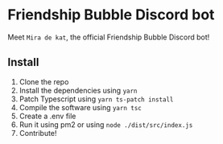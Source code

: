 # Friendship Bubble Discord bot

Meet `Mira de kat`, the official Friendship Bubble Discord bot!

## Install

1. Clone the repo
2. Install the dependencies using `yarn`
3. Patch Typescript using `yarn ts-patch install`
4. Compile the software using `yarn tsc`
5. Create a .env file
6. Run it using pm2 or using `node ./dist/src/index.js`
7. Contribute!

